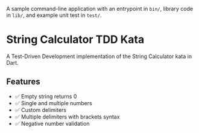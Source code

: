 A sample command-line application with an entrypoint in `bin/`, library code
in `lib/`, and example unit test in `test/`.

# String Calculator TDD Kata

A Test-Driven Development implementation of the String Calculator kata in Dart.

## Features

- ✅ Empty string returns 0
- ✅ Single and multiple numbers
- ✅ Custom delimiters
- ✅ Multiple delimiters with brackets syntax
- ✅ Negative number validation
